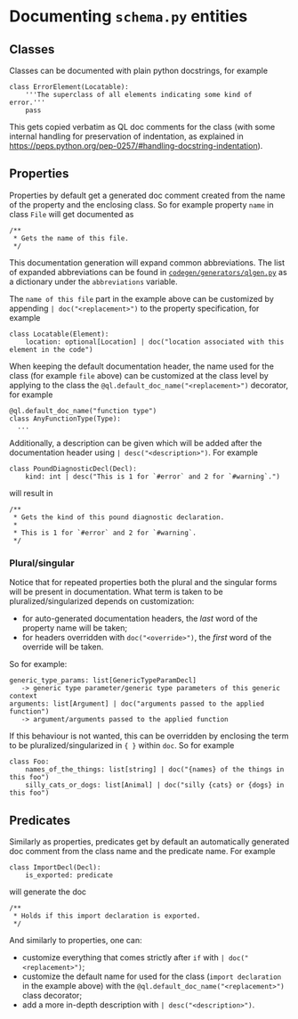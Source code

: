 # Documenting `schema.py` entities

## Classes

Classes can be documented with plain python docstrings, for example

```
class ErrorElement(Locatable):
    '''The superclass of all elements indicating some kind of error.'''
    pass
```

This gets copied verbatim as QL doc comments for the class (with some internal handling for preservation of indentation,
as explained in https://peps.python.org/pep-0257/#handling-docstring-indentation).

## Properties

Properties by default get a generated doc comment created from the name of the property and the enclosing class. So for
example property `name` in class `File` will get documented as

```
/**
 * Gets the name of this file.
 */
```

This documentation generation will expand common abbreviations. The list of expanded abbreviations can be found
in [`codegen/generators/qlgen.py`](./codegen/generators/qlgen.py) as a dictionary under the `abbreviations` variable.

The `name of this file` part in the example above can be customized by appending `| doc("<replacement>")` to the
property specification, for example

```
class Locatable(Element):
    location: optional[Location] | doc("location associated with this element in the code")
```

When keeping the default documentation header, the name used for the class (for example `file` above) can be customized
at the class level by applying to the class the `@ql.default_doc_name("<replacement>")` decorator, for example

```
@ql.default_doc_name("function type")
class AnyFunctionType(Type):
  ...
```

Additionally, a description can be given which will be added after the documentation header
using `| desc("<description>")`. For example

```
class PoundDiagnosticDecl(Decl):
    kind: int | desc("This is 1 for `#error` and 2 for `#warning`.")
```

will result in

```
/**
 * Gets the kind of this pound diagnostic declaration.
 *
 * This is 1 for `#error` and 2 for `#warning`.
 */
```

### Plural/singular

Notice that for repeated properties both the plural and the singular forms will be present in documentation. What term
is taken to be pluralized/singularized depends on customization:

* for auto-generated documentation headers, the _last_ word of the property name will be taken;
* for headers overridden with `doc("<override>")`, the _first_ word of the override will be taken.

So for example:

```
generic_type_params: list[GenericTypeParamDecl]
   -> generic type parameter/generic type parameters of this generic context
arguments: list[Argument] | doc("arguments passed to the applied function")
   -> argument/arguments passed to the applied function
```

If this behaviour is not wanted, this can be overridden by enclosing the term to be pluralized/singularized in `{ }`
within `doc`. So for example

```
class Foo:
    names_of_the_things: list[string] | doc("{names} of the things in this foo")
    silly_cats_or_dogs: list[Animal] | doc("silly {cats} or {dogs} in this foo")
```

## Predicates

Similarly as properties, predicates get by default an automatically generated doc comment from the class name and the
predicate name. For example

```
class ImportDecl(Decl):
    is_exported: predicate
```

will generate the doc

```
/**
 * Holds if this import declaration is exported.
 */
```

And similarly to properties, one can:

* customize everything that comes strictly after `if` with `| doc("<replacement>")`;
* customize the default name for used for the class (`import declaration` in the example above) with
  the `@ql.default_doc_name("<replacement>")` class decorator;
* add a more in-depth description with `| desc("<description>")`.

